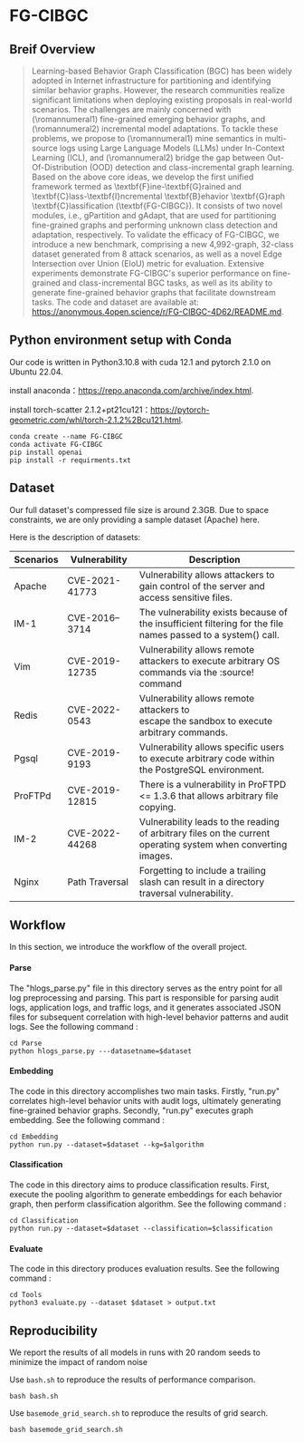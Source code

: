 # FG-CIBGC

## Breif Overview

> Learning-based Behavior Graph Classification (BGC) has been widely adopted in Internet infrastructure for partitioning and identifying similar behavior graphs. However, the research communities realize significant limitations when deploying existing proposals in real-world scenarios.  The challenges are mainly concerned with (\romannumeral1) fine-grained emerging behavior graphs, and (\romannumeral2) incremental model adaptations. To tackle these problems, we propose to (\romannumeral1) mine semantics in multi-source logs using Large Language Models (LLMs) under In-Context Learning (ICL), and (\romannumeral2) bridge the gap between Out-Of-Distribution (OOD) detection and class-incremental graph learning. Based on the above core ideas, we develop the first unified framework termed as \textbf{F}ine-\textbf{G}rained and \textbf{C}lass-\textbf{I}ncremental \textbf{B}ehavior \textbf{G}raph \textbf{C}lassification (\textbf{FG-CIBGC}). It consists of two novel modules, i.e., gPartition and gAdapt, that are used for partitioning fine-grained graphs and performing unknown class detection and adaptation, respectively. To validate the efficacy of FG-CIBGC, we introduce a new benchmark, comprising a new 4,992-graph, 32-class dataset generated from 8 attack scenarios, as well as a novel Edge Intersection over Union (EIoU) metric for evaluation. Extensive experiments demonstrate FG-CIBGC's superior performance on fine-grained and class-incremental BGC tasks, as well as its ability to generate fine-grained behavior graphs that facilitate downstream tasks. The code and dataset are available at: https://anonymous.4open.science/r/FG-CIBGC-4D62/README.md.

## Python environment setup with Conda

Our code is written in Python3.10.8 with cuda 12.1 and pytorch 2.1.0 on Ubuntu 22.04.

install anaconda：https://repo.anaconda.com/archive/index.html.

install torch-scatter 2.1.2+pt21cu121：https://pytorch-geometric.com/whl/torch-2.1.2%2Bcu121.html.

```
conda create --name FG-CIBGC
conda activate FG-CIBGC
pip install openai
pip install -r requirments.txt
```

## Dataset

Our full dataset's compressed file size is around 2.3GB. Due to space constraints, we are only providing a sample dataset (Apache)  here.

Here is the description of datasets:

| Scenarios | Vulnerability  | Description                                                  |
| --------- | -------------- | ------------------------------------------------------------ |
| Apache    | CVE-2021-41773 | Vulnerability allows attackers to gain control of the server and access sensitive files. |
| IM-1      | CVE-2016–3714  | The vulnerability exists because of the insufficient filtering for the file names passed to a system() call. |
| Vim       | CVE-2019-12735 | Vulnerability allows remote attackers to execute arbitrary OS commands via the :source! command |
| Redis     | CVE-2022-0543  | Vulnerability allows remote attackers to <br/> escape the sandbox to execute arbitrary commands. |
| Pgsql     | CVE-2019-9193  | Vulnerability allows specific users to execute arbitrary code within the PostgreSQL environment. |
| ProFTPd   | CVE-2019-12815 | There is a vulnerability in ProFTPD <= 1.3.6 that allows arbitrary file copying. |
| IM-2      | CVE-2022-44268 | Vulnerability leads to the reading of arbitrary files on the current operating system when converting images. |
| Nginx     | Path Traversal | Forgetting to include a trailing slash can result in a directory traversal vulnerability. |



## Workflow

In this section, we introduce the workflow of the overall project.

#### Parse

The "hlogs_parse.py" file in this directory serves as the entry point for all log preprocessing and parsing.
This part is responsible for parsing audit logs, application logs, and traffic logs, and it generates associated JSON files
for subsequent correlation with high-level behavior patterns and audit logs. See the following command :

```
cd Parse
python hlogs_parse.py ---datasetname=$dataset
```

#### Embedding

The code in this directory accomplishes two main tasks. Firstly, "run.py" correlates high-level
behavior units with audit logs, ultimately generating fine-grained behavior graphs. Secondly, "run.py" executes
graph embedding. See the following command :

```
cd Embedding
python run.py --dataset=$dataset --kg=$algorithm
```

#### Classification 

The code in this directory aims to produce classification results. First, execute the pooling algorithm
to generate embeddings for each behavior graph, then perform classification algorithm. See the following
command :

```
cd Classification 
python run.py --dataset=$dataset --classification=$classification
```

#### Evaluate

The code in this directory produces evaluation results. See the following command :

```
cd Tools
python3 evaluate.py --dataset $dataset > output.txt
```

## Reproducibility

We report the results of all models in runs with 20 random seeds to minimize the impact of random noise

Use `bash.sh` to reproduce the results of performance comparison.

```
bash bash.sh
```

Use `basemode_grid_search.sh` to  reproduce the results of grid search.

```
bash basemode_grid_search.sh
```


